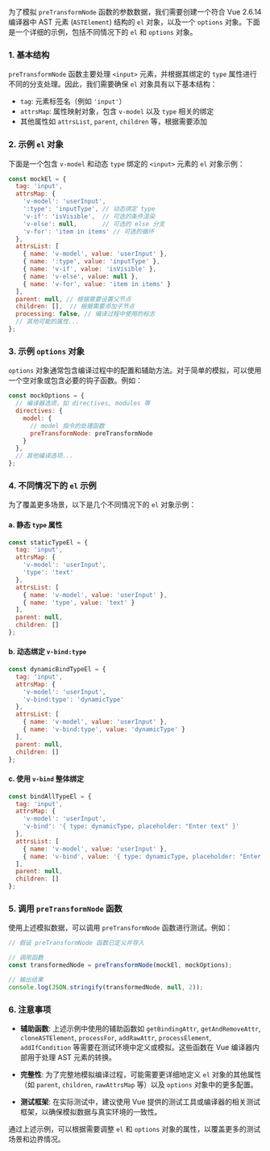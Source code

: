 为了模拟 `preTransformNode` 函数的参数数据，我们需要创建一个符合 Vue 2.6.14 编译器中 AST 元素 (`ASTElement`) 结构的 `el` 对象，以及一个 `options` 对象。下面是一个详细的示例，包括不同情况下的 `el` 和 `options` 对象。

### 1. 基本结构

`preTransformNode` 函数主要处理 `<input>` 元素，并根据其绑定的 `type` 属性进行不同的分支处理。因此，我们需要确保 `el` 对象具有以下基本结构：

- `tag`: 元素标签名（例如 `'input'`）
- `attrsMap`: 属性映射对象，包含 `v-model` 以及 `type` 相关的绑定
- 其他属性如 `attrsList`, `parent`, `children` 等，根据需要添加

### 2. 示例 `el` 对象

下面是一个包含 `v-model` 和动态 `type` 绑定的 `<input>` 元素的 `el` 对象示例：

```javascript
const mockEl = {
  tag: 'input',
  attrsMap: {
    'v-model': 'userInput',
    ':type': 'inputType', // 动态绑定 type
    'v-if': 'isVisible',  // 可选的条件渲染
    'v-else': null,       // 可选的 else 分支
    'v-for': 'item in items' // 可选的循环
  },
  attrsList: [
    { name: 'v-model', value: 'userInput' },
    { name: ':type', value: 'inputType' },
    { name: 'v-if', value: 'isVisible' },
    { name: 'v-else', value: null },
    { name: 'v-for', value: 'item in items' }
  ],
  parent: null, // 根据需要设置父节点
  children: [],  // 根据需要添加子节点
  processing: false, // 编译过程中使用的标志
  // 其他可能的属性...
};
```

### 3. 示例 `options` 对象

`options` 对象通常包含编译过程中的配置和辅助方法。对于简单的模拟，可以使用一个空对象或包含必要的钩子函数。例如：

```javascript
const mockOptions = {
  // 编译器选项，如 directives, modules 等
  directives: {
    model: {
      // model 指令的处理函数
      preTransformNode: preTransformNode
    }
  },
  // 其他编译选项...
};
```

### 4. 不同情况下的 `el` 示例

为了覆盖更多场景，以下是几个不同情况下的 `el` 对象示例：

#### a. 静态 `type` 属性

```javascript
const staticTypeEl = {
  tag: 'input',
  attrsMap: {
    'v-model': 'userInput',
    'type': 'text'
  },
  attrsList: [
    { name: 'v-model', value: 'userInput' },
    { name: 'type', value: 'text' }
  ],
  parent: null,
  children: []
};
```

#### b. 动态绑定 `v-bind:type`

```javascript
const dynamicBindTypeEl = {
  tag: 'input',
  attrsMap: {
    'v-model': 'userInput',
    'v-bind:type': 'dynamicType'
  },
  attrsList: [
    { name: 'v-model', value: 'userInput' },
    { name: 'v-bind:type', value: 'dynamicType' }
  ],
  parent: null,
  children: []
};
```

#### c. 使用 `v-bind` 整体绑定

```javascript
const bindAllTypeEl = {
  tag: 'input',
  attrsMap: {
    'v-model': 'userInput',
    'v-bind': '{ type: dynamicType, placeholder: "Enter text" }'
  },
  attrsList: [
    { name: 'v-model', value: 'userInput' },
    { name: 'v-bind', value: '{ type: dynamicType, placeholder: "Enter text" }' }
  ],
  parent: null,
  children: []
};
```

### 5. 调用 `preTransformNode` 函数

使用上述模拟数据，可以调用 `preTransformNode` 函数进行测试。例如：

```javascript
// 假设 preTransformNode 函数已定义并导入

// 调用函数
const transformedNode = preTransformNode(mockEl, mockOptions);

// 输出结果
console.log(JSON.stringify(transformedNode, null, 2));
```

### 6. 注意事项

- **辅助函数**: 上述示例中使用的辅助函数如 `getBindingAttr`, `getAndRemoveAttr`, `cloneASTElement`, `processFor`, `addRawAttr`, `processElement`, `addIfCondition` 等需要在测试环境中定义或模拟。这些函数在 Vue 编译器内部用于处理 AST 元素的转换。
  
- **完整性**: 为了完整地模拟编译过程，可能需要更详细地定义 `el` 对象的其他属性（如 `parent`, `children`, `rawAttrsMap` 等）以及 `options` 对象中的更多配置。

- **测试框架**: 在实际测试中，建议使用 Vue 提供的测试工具或编译器的相关测试框架，以确保模拟数据与真实环境的一致性。

通过上述示例，可以根据需要调整 `el` 和 `options` 对象的属性，以覆盖更多的测试场景和边界情况。